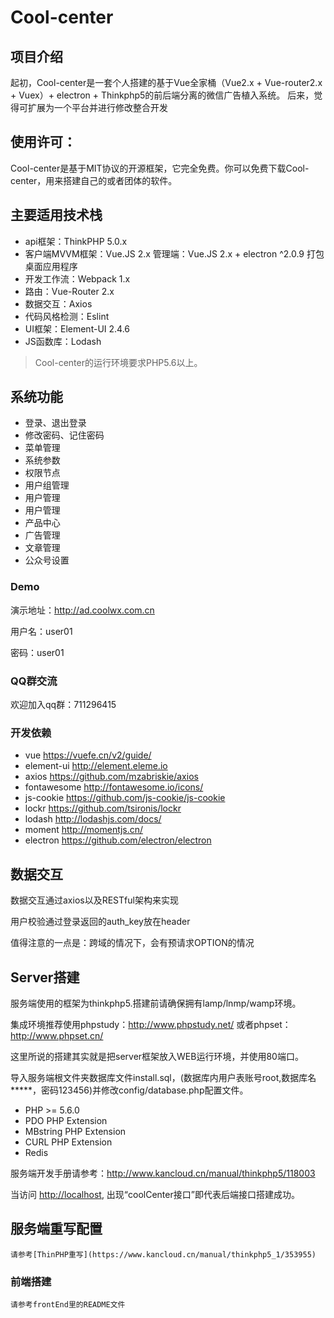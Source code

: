 Cool-center
===============

## 项目介绍
起初，Cool-center是一套个人搭建的基于Vue全家桶（Vue2.x + Vue-router2.x + Vuex）+ electron + Thinkphp5的前后端分离的微信广告植入系统。
后来，觉得可扩展为一个平台并进行修改整合开发



## 使用许可：
Cool-center是基于MIT协议的开源框架，它完全免费。你可以免费下载Cool-center，用来搭建自己的或者团体的软件。

## 主要适用技术栈
* api框架：ThinkPHP 5.0.x
* 客户端MVVM框架：Vue.JS 2.x
  管理端：Vue.JS 2.x + electron ^2.0.9 打包 桌面应用程序
* 开发工作流：Webpack 1.x
* 路由：Vue-Router 2.x
* 数据交互：Axios
* 代码风格检测：Eslint
* UI框架：Element-UI 2.4.6
* JS函数库：Lodash

> Cool-center的运行环境要求PHP5.6以上。

<!-- 详细开发文档参考 [ThinkPHP5完全开发手册](http://www.kancloud.cn/manual/thinkphp5) -->

## 系统功能

* 登录、退出登录
* 修改密码、记住密码
* 菜单管理
* 系统参数
* 权限节点
* 用户组管理
* 用户管理
* 用户管理
* 产品中心
* 广告管理
* 文章管理
* 公众号设置

### Demo

演示地址：<http://ad.coolwx.com.cn>

用户名：user01

密码：user01

### QQ群交流

欢迎加入qq群：711296415

### 开发依赖

* vue <https://vuefe.cn/v2/guide/>
* element-ui <http://element.eleme.io>
* axios  <https://github.com/mzabriskie/axios>
* fontawesome <http://fontawesome.io/icons/>
* js-cookie  <https://github.com/js-cookie/js-cookie>
* lockr  <https://github.com/tsironis/lockr>
* lodash  <http://lodashjs.com/docs/>
* moment  <http://momentjs.cn/>
* electron <https://github.com/electron/electron>

## 数据交互

数据交互通过axios以及RESTful架构来实现

用户校验通过登录返回的auth_key放在header

值得注意的一点是：跨域的情况下，会有预请求OPTION的情况


## Server搭建
服务端使用的框架为thinkphp5.搭建前请确保拥有lamp/lnmp/wamp环境。

集成环境推荐使用phpstudy：<http://www.phpstudy.net/>
或者phpset：<http://www.phpset.cn/>

这里所说的搭建其实就是把server框架放入WEB运行环境，并使用80端口。

导入服务端根文件夹数据库文件install.sql，(数据库内用户表账号root,数据库名*****，密码123456)并修改config/database.php配置文件。

* PHP >= 5.6.0
* PDO PHP Extension
* MBstring PHP Extension
* CURL PHP Extension
* Redis

服务端开发手册请参考：<http://www.kancloud.cn/manual/thinkphp5/118003>

当访问 <http://localhost>, 出现“coolCenter接口”即代表后端接口搭建成功。

## 服务端重写配置
```
请参考[ThinPHP重写](https://www.kancloud.cn/manual/thinkphp5_1/353955)
```



### 前端搭建
```
请参考frontEnd里的README文件
```
